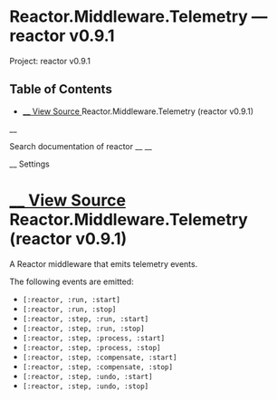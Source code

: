 # Reactor.Middleware.Telemetry — reactor v0.9.1

Project: reactor v0.9.1

## Table of Contents

- [ __ View Source ](external_link) Reactor.Middleware.Telemetry (reactor v0.9.1)

__

Search documentation of reactor __ __

__ Settings

#  [ __ View Source ](external_link) Reactor.Middleware.Telemetry (reactor v0.9.1)

A Reactor middleware that emits telemetry events.

The following events are emitted:

  * `[:reactor, :run, :start]`
  * `[:reactor, :run, :stop]`
  * `[:reactor, :step, :run, :start]`
  * `[:reactor, :step, :run, :stop]`
  * `[:reactor, :step, :process, :start]`
  * `[:reactor, :step, :process, :stop]`
  * `[:reactor, :step, :compensate, :start]`
  * `[:reactor, :step, :compensate, :stop]`
  * `[:reactor, :step, :undo, :start]`
  * `[:reactor, :step, :undo, :stop]`


